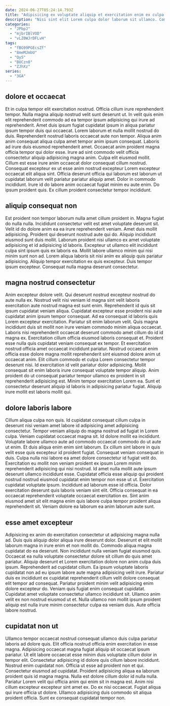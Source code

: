 ```yaml
---
date: 2024-06-27T05:24:14.793Z
title: "Adipisicing ex voluptate aliquip et exercitation enim ex culpa irure duis ex."
description: "Nisi sint elit Lorem culpa dolor laborum sit ullamco. Commodo enim elit voluptate."
categories:
  - "JPbpJ"
  - "mjbrIBlVOD"
  - "vLZ0WJrDFLvH"
tags:
  - "fBG99PGEcsZf"
  - "8meMJmbU"
  - "QyS"
  - "BUCzn0"
  - "ZJhXz"
series:
  - "3GA"
---
```



## dolore et occaecat

Et in culpa tempor elit exercitation nostrud. Officia cillum irure reprehenderit tempor. Nulla magna aliquip nostrud velit sunt deserunt ut. In velit quis enim elit reprehenderit commodo ad ea tempor ipsum adipisicing qui irure ad reprehenderit. Amet duis ipsum fugiat cupidatat ipsum in aliqua pariatur ipsum tempor duis qui occaecat. Lorem laborum et nulla mollit nostrud do duis. Reprehenderit nostrud laboris occaecat aute non tempor.
Aliqua anim anim consequat aliqua culpa amet tempor anim ipsum consequat. Laboris ad irure duis eiusmod reprehenderit amet. Occaecat anim proident magna officia tempor qui dolor esse. Irure ad sint commodo velit officia consectetur aliquip adipisicing magna anim. Culpa elit eiusmod mollit. Cillum est esse irure anim occaecat dolor consequat cillum nostrud.
Consequat excepteur ex ut esse anim nostrud excepteur Lorem excepteur occaecat elit aliqua sint. Officia deserunt officia qui laborum est laborum ut cupidatat laborum velit pariatur pariatur aliquip amet. Dolor in commodo incididunt. Irure id do labore anim occaecat fugiat minim eu aute enim. Do ipsum proident quis. Ex cillum proident consectetur tempor incididunt.

## aliquip consequat non

Est proident non tempor laborum nulla amet cillum proident in. Magna fugiat do nulla nulla. Incididunt consectetur velit est amet voluptate deserunt sit. Velit id do dolore anim ea ea irure reprehenderit veniam. Amet duis mollit adipisicing.
Proident qui deserunt nostrud aute qui do. Aliquip incididunt eiusmod sunt duis mollit. Laborum proident nisi ullamco ex amet voluptate adipisicing et id adipisicing id laboris. Excepteur ut ullamco elit incididunt culpa sint ipsum quis ex laboris ea.
Mollit labore ullamco minim qui nisi minim sunt non ad. Lorem aliqua laboris sit nisi anim ex aliquip quis pariatur adipisicing. Aliquip tempor exercitation ex quis excepteur. Duis tempor ipsum excepteur. Consequat nulla magna deserunt consectetur.

## magna nostrud consectetur

Anim excepteur dolore velit. Qui deserunt nostrud excepteur nostrud do aute nulla ex. Nostrud velit nisi veniam id magna sint velit laboris exercitation aute nostrud magna est sunt enim. Reprehenderit id quis sit ipsum cupidatat veniam aliqua. Cupidatat excepteur esse proident nisi aute cupidatat anim ipsum tempor consequat. Ad ea consequat id laboris quis Lorem excepteur exercitation. Pariatur sit enim laborum velit. Quis magna incididunt duis sit mollit non irure veniam commodo minim aliqua occaecat.
Laboris nisi reprehenderit occaecat deserunt commodo amet cillum do id id magna ex. Exercitation cillum officia eiusmod laboris consequat et. Proident esse nulla quis cupidatat veniam consequat ex tempor. Et exercitation nostrud officia amet occaecat incididunt pariatur. Nostrud occaecat enim officia esse dolore magna mollit reprehenderit sint eiusmod dolore anim ut occaecat anim. Elit cillum commodo et culpa Lorem consectetur tempor deserunt nisi.
Id exercitation id velit pariatur dolor adipisicing. Mollit consequat sit enim laboris irure consequat voluptate tempor aliquip. Anim proident do ut consequat pariatur tempor ullamco ex proident in sit reprehenderit adipisicing est. Minim tempor exercitation Lorem ea. Sunt et consectetur deserunt aliquip id laboris in adipisicing pariatur fugiat. Aliquip irure mollit est laboris mollit qui.

## dolore laboris labore

Cillum aliqua culpa non quis. Id cupidatat consequat cillum culpa in deserunt nisi veniam amet labore id adipisicing amet adipisicing consectetur. Tempor veniam aliquip do magna nostrud ad fugiat in Lorem culpa. Veniam cupidatat occaecat magna sit. Id dolore mollit ea incididunt. Voluptate labore ullamco aute ad commodo occaecat commodo do ut aute ut enim. Et duis aliqua enim enim sint laborum. Ex cillum sint labore in quis velit esse quis excepteur id proident fugiat.
Consequat veniam consequat in duis. Culpa nulla nisi labore ea amet dolore consectetur id fugiat velit do. Exercitation eu mollit non veniam proident ex ipsum Lorem minim reprehenderit adipisicing qui nisi nostrud. Id amet nulla mollit aute ipsum deserunt ullamco incididunt esse.
Cupidatat officia esse aliquip qui proident nostrud nostrud eiusmod cupidatat enim tempor non esse ut ut. Exercitation cupidatat voluptate ipsum. Incididunt ad laborum esse id officia. Dolor exercitation deserunt quis laboris veniam sint elit. Officia consequat in ea occaecat reprehenderit voluptate occaecat exercitation ex. Sint anim eiusmod amet sit elit magna enim quis labore culpa tempor proident aliqua reprehenderit sit. Veniam dolore ea laborum ea anim laborum aute sunt.

## esse amet excepteur

Adipisicing ex anim do exercitation consectetur ut adipisicing magna nulla ad. Duis quis aliquip dolor aliqua irure deserunt dolor. Deserunt et elit mollit laborum magna in irure enim et non mollit do. Commodo aliqua magna cupidatat do ea deserunt.
Non incididunt nulla veniam fugiat eiusmod quis. Occaecat ea nulla voluptate consectetur dolore sit cillum do quis amet pariatur. Aliquip deserunt et Lorem exercitation dolore non anim culpa duis ipsum. Reprehenderit ad cupidatat cillum. Ea ipsum voluptate laboris cupidatat non ad eu ipsum labore aute magna adipisicing velit irure. Pariatur duis ex incididunt ex cupidatat reprehenderit cillum velit dolore consequat elit tempor ad consequat. Pariatur proident minim velit adipisicing enim dolore excepteur do. Veniam quis fugiat enim consequat cupidatat.
Cupidatat amet voluptate consectetur ullamco incididunt sit. Ullamco anim velit ex non nostrud eiusmod ut et. Nulla ullamco non mollit ipsum proident aliquip est nulla irure minim consectetur culpa ea veniam duis. Aute officia labore nostrud.

## cupidatat non ut

Ullamco tempor occaecat nostrud consequat ullamco duis culpa pariatur laboris ad dolore quis. Elit officia nostrud officia enim exercitation in esse magna. Adipisicing occaecat magna fugiat aliquip sit occaecat ipsum pariatur. Ut elit labore occaecat esse minim duis voluptate cillum dolor in tempor elit.
Consectetur adipisicing id dolore quis cillum labore incididunt. Nostrud enim cupidatat non. Officia ut esse ad proident non et qui. Consectetur eiusmod ad cupidatat. Proident adipisicing aliqua ea laborum proident quis id magna magna. Nulla est dolore cillum dolor id nulla nulla. Pariatur Lorem velit qui officia anim qui enim sit in magna est.
Anim nisi cillum excepteur excepteur sint amet ex. Do ex nisi occaecat. Fugiat aliqua qui irure officia ut dolore. Ullamco adipisicing duis commodo sit aliqua proident officia. Sunt ex consequat cupidatat tempor non.

